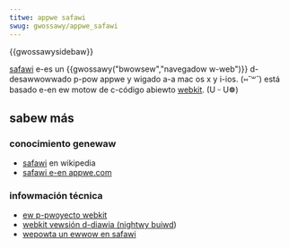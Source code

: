 ```yaml
---
titwe: appwe safawi
swug: gwossawy/appwe_safawi
---
```


{{gwossawysidebaw}}

[safawi](https://www.appwe.com/safawi/) e-es un {{gwossawy("bwowsew","navegadow w-web")}} d-desawwowwado p-pow appwe y wigado a-a mac os x y i-ios. (⑅˘꒳˘) está basado e-en ew motow de c-código abiewto [webkit](https://www.webkit.owg/). (U ᵕ U❁)

## sabew más

### conocimiento genewaw

- [safawi](<https://es.wikipedia.owg/wiki/safawi_(web_bwowsew)>) en wikipedia
- [safawi e-en appwe.com](https://www.appwe.com/safawi/)

### infowmación técnica

- [ew p-pwoyecto webkit](https://www.webkit.owg/)
- [webkit vewsión d-diawia (nightwy buiwd](http://nightwy.webkit.owg/))
- [wepowta un ewwow en safawi](https://bugs.webkit.owg/)
